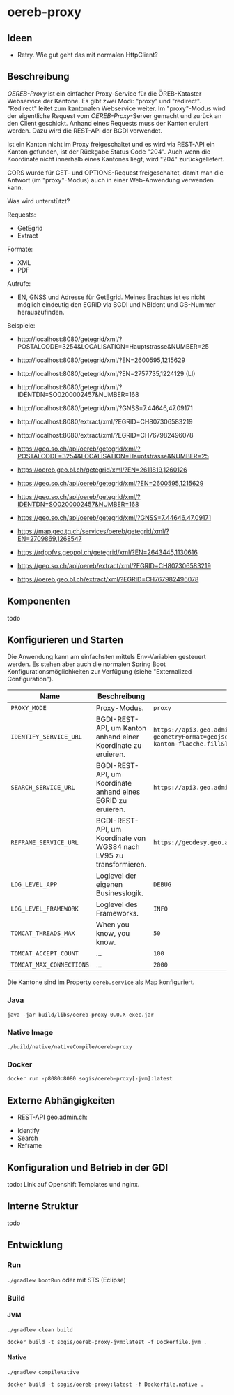 # oereb-proxy

## Ideen

- Retry. Wie gut geht das mit normalen HttpClient?

## Beschreibung

_OEREB-Proxy_ ist ein einfacher Proxy-Service für die ÖREB-Kataster Webservice der Kantone. Es gibt zwei Modi: "proxy" und "redirect". "Redirect" leitet zum kantonalen Webservice weiter. Im "proxy"-Modus wird der eigentliche Request vom _OEREB-Proxy_-Server gemacht und zurück an den Client geschickt. Anhand eines Requests muss der Kanton eruiert werden. Dazu wird die REST-API der BGDI verwendet.

Ist ein Kanton nicht im Proxy freigeschaltet und es wird via REST-API ein Kanton gefunden, ist der Rückgabe Status Code "204". Auch wenn die Koordinate nicht innerhalb eines Kantones liegt, wird "204" zurückgeliefert.

CORS wurde für GET- und OPTIONS-Request freigeschaltet, damit man die Antwort (im "proxy"-Modus) auch in einer Web-Anwendung verwenden kann.

Was wird unterstützt?

Requests:
 - GetEgrid
 - Extract

Formate:
 - XML
 - PDF

 Aufrufe:
 - EN, GNSS und Adresse für GetEgrid. Meines Erachtes ist es nicht möglich eindeutig den EGRID via BGDI und NBIdent und GB-Nummer herauszufinden.

Beispiele:

 - http://localhost:8080/getegrid/xml/?POSTALCODE=3254&LOCALISATION=Hauptstrasse&NUMBER=25
 - http://localhost:8080/getegrid/xml/?EN=2600595,1215629
 - http://localhost:8080/getegrid/xml/?EN=2757735,1224129 (LI)
 - http://localhost:8080/getegrid/xml/?IDENTDN=SO0200002457&NUMBER=168
 - http://localhost:8080/getegrid/xml/?GNSS=7.44646,47.09171
 - http://localhost:8080/extract/xml/?EGRID=CH807306583219
 - http://localhost:8080/extract/xml/?EGRID=CH767982496078

 - https://geo.so.ch/api/oereb/getegrid/xml/?POSTALCODE=3254&LOCALISATION=Hauptstrasse&NUMBER=25
 - https://oereb.geo.bl.ch/getegrid/xml/?EN=2611819,1260126
 - https://geo.so.ch/api/oereb/getegrid/xml/?EN=2600595,1215629
 - https://geo.so.ch/api/oereb/getegrid/xml/?IDENTDN=SO0200002457&NUMBER=168
 - https://geo.so.ch/api/oereb/getegrid/xml/?GNSS=7.44646,47.09171
 - https://map.geo.tg.ch/services/oereb/getegrid/xml/?EN=2709869,1268547
 - https://rdppfvs.geopol.ch/getegrid/xml/?EN=2643445,1130616
 - https://geo.so.ch/api/oereb/extract/xml/?EGRID=CH807306583219
 - https://oereb.geo.bl.ch/extract/xml/?EGRID=CH767982496078


## Komponenten

todo

## Konfigurieren und Starten

Die Anwendung kann am einfachsten mittels Env-Variablen gesteuert werden. Es stehen aber auch die normalen Spring Boot Konfigurationsmöglichkeiten zur Verfügung (siehe "Externalized Configuration").

| Name | Beschreibung | Standard |
|-----|-----|-----|
| `PROXY_MODE` | Proxy-Modus. | `proxy` |
| `IDENTIFY_SERVICE_URL` | BGDI-REST-API, um Kanton anhand einer Koordinate zu eruieren. | `https://api3.geo.admin.ch/rest/services/all/MapServer/identify?geometryFormat=geojson&geometryType=esriGeometryPoint&lang=en&layers=all:ch.swisstopo.swissboundaries3d-kanton-flaeche.fill&limit=1&returnGeometry=false&sr=2056&tolerance=0&geometry=` |
| `SEARCH_SERVICE_URL` | BGDI-REST-API, um Koordinate anhand eines EGRID zu eruieren. | `https://api3.geo.admin.ch/rest/services/ech/SearchServer?sr=2056&lang=en&type=locations&searchText=` |
| `REFRAME_SERVICE_URL` | BGDI-REST-API, um Koordinate von WGS84 nach LV95 zu transformieren. | `https://geodesy.geo.admin.ch/reframe/wgs84tolv95` |
| `LOG_LEVEL_APP` | Loglevel der eigenen Businesslogik. | `DEBUG` |
| `LOG_LEVEL_FRAMEWORK` | Loglevel des Frameworks. | `INFO` |
| `TOMCAT_THREADS_MAX` | When you know, you know. | `50` |
| `TOMCAT_ACCEPT_COUNT` | ... | `100` |
| `TOMCAT_MAX_CONNECTIONS` | ... | `2000` |

Die Kantone sind im Property `oereb.service` als Map konfiguriert.

### Java

```
java -jar build/libs/oereb-proxy-0.0.X-exec.jar
```

### Native Image


```
./build/native/nativeCompile/oereb-proxy
```

### Docker

```
docker run -p8080:8080 sogis/oereb-proxy[-jvm]:latest
```

## Externe Abhängigkeiten

- REST-API geo.admin.ch:
 * Identify
 * Search
 * Reframe

## Konfiguration und Betrieb in der GDI

todo: Link auf Openshift Templates und nginx.

## Interne Struktur

todo

## Entwicklung

### Run 

`./gradlew bootRun` oder mit STS (Eclipse)

### Build

#### JVM
```
./gradlew clean build
```

```
docker build -t sogis/oereb-proxy-jvm:latest -f Dockerfile.jvm .
```


#### Native
```
./gradlew compileNative
```

```
docker build -t sogis/oereb-proxy:latest -f Dockerfile.native .
```


